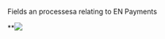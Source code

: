 Fields an processesa relating to EN Payments

**![](https://lh7-us.googleusercontent.com/7vU-x_kzRnwLVTwwfifABVz89X1EBjGnF80JxJWfQXr35V9SsHWDXxufEbq-inWxdNfxhl5HZYe-uirN9up4aiJO9uFRxFhElO-9Szzrbs8uHW7OwyBfxnfGevJd5iipXUQdKVdKUgN7Z6Q4-ftKaQ)